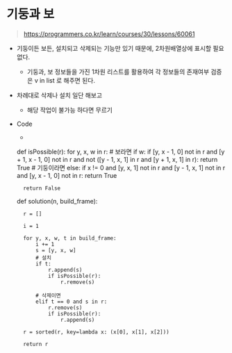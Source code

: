# 기둥과 보

> https://programmers.co.kr/learn/courses/30/lessons/60061



- 기둥이든 보든, 설치되고 삭제되는 기능만 있기 때문에, 2차원배열상에 표시할 필요없다.
  - 기둥과, 보 정보들을 가진 1차원 리스트를 활용하여 각 정보들의 존재여부 검증은 v in list 로 해주면 된다.
- 차례대로 삭제나 설치 일단 해보고
  - 해당 작업이 불가능 하다면 무르기



- Code

  - ```python
  def isPossible(r):
        for y, x, w in r:
            # 보라면
            if w:
                if [y, x - 1, 0] not in r and [y + 1, x - 1, 0] not in r and not ([y - 1, x, 1] in r and [y + 1, x, 1] in r):
                    return True
            # 기둥이라면
            else:
                if x != 0 and [y, x, 1] not in r and [y - 1, x, 1] not in r and [y, x - 1, 0] not in r:
                    return True
    
        return False
    
    
    def solution(n, build_frame):
    
        r = []
    
        i = 1
    
        for y, x, w, t in build_frame:
            i += 1
            s = [y, x, w]
            # 설치
            if t:
                r.append(s)
                if isPossible(r):
                    r.remove(s)
    
            # 삭제이면
            elif t == 0 and s in r:
                r.remove(s)
                if isPossible(r):
                    r.append(s)
    
        r = sorted(r, key=lambda x: (x[0], x[1], x[2]))
    
        return r
    ```

  